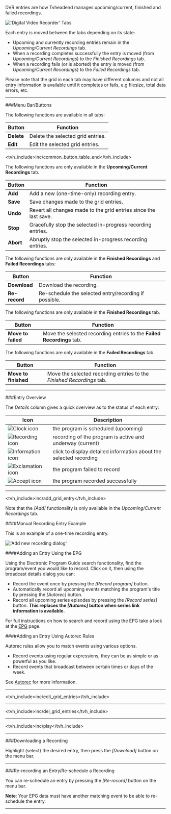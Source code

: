 DVR entries are how Tvheadend manages upcoming/current, finished and 
failed recordings.

!['Digital Video Recorder' Tabs](static/img/doc/configdvrtabs4.png)

Each entry is moved between the tabs depending on its state:

* Upcoming and currently recording entries remain in 
the *Upcoming/Current Recordings* tab.
* When a recording completes successfully the entry is moved 
(from *Upcoming/Current Recordings*) to the *Finished Recordings* tab.
* When a recording fails (or is aborted) the entry is moved 
(from *Upcoming/Current Recordings*) to the *Failed Recordings* tab.

Please note that the grid in each tab may have different columns and 
not all entry information is available until it completes or fails, 
e.g filesize, total data errors, etc.

---

###Menu Bar/Buttons

The following functions are available in all tabs:

Button                       | Function
-----------------------------|---------
**Delete**                   | Delete the selected grid entries.
**Edit**                     | Edit the selected grid entries.
<tvh_include>inc/common_button_table_end</tvh_include>

The following functions are only available in the 
**Upcoming/Current Recordings** tab.

Button                       | Function
-----------------------------|---------
**Add**                      | Add a new (one-time-only) recording entry.
**Save**                     | Save changes made to the grid entries.
**Undo**                     | Revert all changes made to the grid entries since the last save.
**Stop**                     | Gracefully stop the selected in-progress recording entries.
**Abort**                    | Abruptly stop the selected in-progress recording entries. 

The following functions are only available in the **Finished Recordings** 
and **Failed Recordings** tabs:

Button                       | Function
-----------------------------|---------
**Download**                 | Download the recording.
**Re-record**                | Re-schedule the selected entry/recording if possible.

The following functions are only available in the **Finished Recordings** 
tab.

Button                       | Function
-----------------------------|---------
**Move to failed**           | Move the selected recording entries to the **Failed Recordings** tab.

The following functions are only available in the **Failed Recordings** 
tab.

Button                       | Function
-----------------------------|---------
**Move to finished**         | Move the selected recording entries to the *Finished Recordings* tab.

---

###Entry Overview

The *Details* column gives a quick overview as to the status of each 
entry:

Icon                                       | Description
-------------------------------------------|-------------
![Clock icon](icons/scheduled.png)         | the program is scheduled (upcoming)
![Recording icon](icons/rec.png)           | recording of the program is active and underway (current)
![Information icon](icons/information.png) | click to display detailed information about the selected recording
![Exclamation icon](icons/exclamation.png) | the program failed to record
![Accept icon](icons/accept.png)           | the program recorded successfully

---

<tvh_include>inc/add_grid_entry</tvh_include>

Note that the *[Add]* functionality is only available in 
the *Upcoming/Current Recordings* tab. 

####Manual Recording Entry Example

This is an example of a one-time recording entry.

!['Add new recording dialog'](static/img/doc/addnewrecentry.png)

####Adding an Entry Using the EPG

Using the Electronic Program Guide search functionality, find the 
program/event you would like to record. Click on it, then using the broadcast 
details dialog you can:

* Record the event once by pressing the *[Record program]* button.
* Automatically record all upcoming events matching the program's title by pressing the *[Autorec]* button.
* Record all upcoming series episodes by pressing the *[Record series]* button. **This replaces the *[Autorec]* button when series link information is available.**

For full instructions on how to search and record using the EPG take a 
look at the [EPG](epg) page.

####Adding an Entry Using Autorec Rules

Autorec rules allow you to match events using various options. 

* Record events using regular expressions, they can be as simple or as powerful as you like.
* Record events that broadcast between certain times or days of the week.

See [Autorec](class/dvrautorec) for more information.

---

<tvh_include>inc/edit_grid_entries</tvh_include>

---

<tvh_include>inc/del_grid_entries</tvh_include>

---

<tvh_include>inc/play</tvh_include>

---

###Downloading a Recording

Highlight (select) the desired entry, then press the *[Download]* 
button on the menu bar.

---

###Re-recording an Entry/Re-schedule a Recording

You can re-schedule an entry by pressing the *[Re-record]* button on the menu bar.

**Note**: Your EPG data must have another matching event to be able to re-schedule 
the entry.

---
